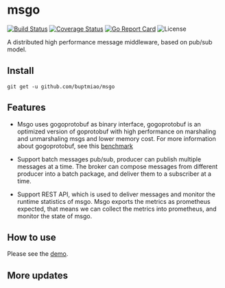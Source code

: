 # msgo

[![Build Status](https://travis-ci.org/buptmiao/msgo.svg?branch=master)](https://travis-ci.org/buptmiao/msgo)
[![Coverage Status](https://coveralls.io/repos/github/buptmiao/msgo/badge.svg?branch=master)](https://coveralls.io/github/buptmiao/msgo?branch=master)
[![Go Report Card](https://goreportcard.com/badge/github.com/buptmiao/msgo)](https://goreportcard.com/report/github.com/buptmiao/msgo)
![License](https://img.shields.io/dub/l/vibe-d.svg)


A distributed high performance message middleware, based on pub/sub model.

## Install
```
git get -u github.com/buptmiao/msgo
```
## Features

*	Msgo uses gogoprotobuf as binary interface, gogoprotobuf is an optimized version of goprotobuf with high performance on marshaling and unmarshaling msgs and lower memory cost. For more information about gogoprotobuf, see this [benchmark](https://github.com/alecthomas/go_serialization_benchmarks) 

*   Support batch messages pub/sub, producer can publish multiple messages at a time. The broker can compose messages from different producer into a batch package, and deliver them to a subscriber at a time.

*   Support REST API, which is used to deliver messages and monitor the runtime statistics of msgo. Msgo exports the metrics as prometheus expected, that means we can collect the metrics into prometheus, and monitor the state of msgo.


## How to use

Please see the [demo](https://github.com/buptmiao/msgo/tree/master/examples/demo).


## More updates